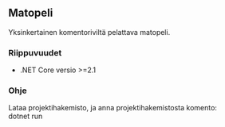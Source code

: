 ## Matopeli

Yksinkertainen komentoriviltä pelattava matopeli. 

### Riippuvuudet

* .NET Core versio >=2.1

### Ohje

Lataa projektihakemisto, ja anna projektihakemistosta komento: <br> dotnet run